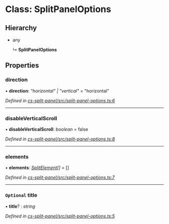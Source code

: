 # Class: SplitPanelOptions

## Hierarchy

* any

  ↳ **SplitPanelOptions**

## Properties

###  direction

• **direction**: *"horizontal" | "vertical"* = "horizontal"

*Defined in [cs-split-panel/src/split-panel-options.ts:6](https://github.com/TNOCS/csnext/blob/40018c3a/packages/cs-split-panel/src/split-panel-options.ts#L6)*

___

###  disableVerticalScroll

• **disableVerticalScroll**: *boolean* = false

*Defined in [cs-split-panel/src/split-panel-options.ts:8](https://github.com/TNOCS/csnext/blob/40018c3a/packages/cs-split-panel/src/split-panel-options.ts#L8)*

___

###  elements

• **elements**: *[SplitElement](_cs_split_panel_src_split_element_.splitelement.md)[]* =  []

*Defined in [cs-split-panel/src/split-panel-options.ts:7](https://github.com/TNOCS/csnext/blob/40018c3a/packages/cs-split-panel/src/split-panel-options.ts#L7)*

___

### `Optional` title

• **title**? : *string*

*Defined in [cs-split-panel/src/split-panel-options.ts:5](https://github.com/TNOCS/csnext/blob/40018c3a/packages/cs-split-panel/src/split-panel-options.ts#L5)*
